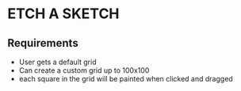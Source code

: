 # ETCH A SKETCH

## Requirements

- User gets a default grid
- Can create a custom grid up to 100x100
- each square in the grid will be painted when clicked and dragged